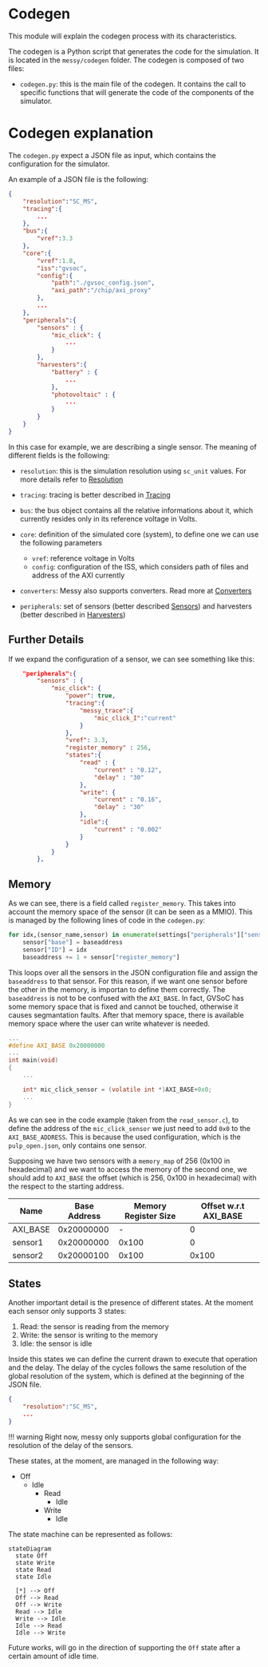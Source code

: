# Codegen

This module will explain the codegen process with its characteristics.

The codegen is a Python script that generates the code for the simulation. It is located in the `messy/codegen` folder. The codegen is composed of two files:

- `codegen.py`: this is the main file of the codegen. It contains the call to specific functions that will generate the code of the components of the simulator.

# Codegen explanation

The `codegen.py` expect a JSON file as input, which contains the configuration for the simulator. 

An example of a JSON file is the following:

```JSON
{
    "resolution":"SC_MS",
    "tracing":{
        ...
    },
    "bus":{
        "vref":3.3
    },
    "core":{
        "vref":1.8,
        "iss":"gvsoc",
        "config":{
            "path":"./gvsoc_config.json",
            "axi_path":"/chip/axi_proxy"
        },
        ...
    },
    "peripherals":{
        "sensors" : {
            "mic_click": {
                ...
            }
        },
        "harvesters":{
            "battery" : {
                ...
            },
            "photovoltaic" : {
                ...
            }
        }
    }
}
```

In this case for example, we are describing a single sensor. The meaning of different fields is the following:

- `resolution`: this is the simulation resolution using `sc_unit` values. For more details refer to [Resolution](resolution.md)
- `tracing`: tracing is better described in [Tracing](tracing.md) 
- `bus`: the bus object contains all the relative informations about it, which currently resides only in its reference voltage in Volts.

- `core`: definition of the simulated core (system), to define one we can use the following parameters
    - `vref`: reference voltage in Volts
    - `config`: configuration of the ISS, which considers path of files and address of the AXI currently 

- `converters`: Messy also supports converters. Read more at [Converters](converters.md)

- `peripherals`: set of sensors (better described [Sensors](sensors.md)) and harvesters (better described in [Harvesters](harvesters.md))

## Further Details

If we expand the configuration of a sensor, we can see something like this:

```json
    "peripherals":{
        "sensors" : {
            "mic_click": {
                "power": true,
                "tracing":{
                    "messy_trace":{
                        "mic_click_I":"current"
                    }
                },
                "vref": 3.3,
                "register_memory" : 256,
                "states":{
                    "read" : {
                        "current" : "0.12",
                        "delay" : "30"
                    },
                    "write": {
                        "current" : "0.16",
                        "delay" : "30"
                    },
                    "idle":{
                        "current" : "0.002"
                    }
                }
            }
        },
```

## Memory

As we can see, there is a field called `register_memory`. This takes into account the memory space of the sensor (it can be seen as a MMIO). This is managed by the following lines of code in the `codegen.py`:

```python
for idx,(sensor_name,sensor) in enumerate(settings["peripherals"]["sensors"].items()):
    sensor["base"] = baseaddress
    sensor["ID"] = idx
    baseaddress += 1 + sensor["register_memory"]
```

This loops over all the sensors in the JSON configuration file and assign the `baseaddress` to that sensor. For this reason, if we want one sensor before the other in the memory, is importan to define them correctly. The `baseaddress` is not to be confused with the `AXI_BASE`. In fact, GVSoC has some memory space that is fixed and cannot be touched, otherwise it causes segmantation faults. After that memory space, there is available memory space where the user can write whatever is needed.

```c
...
#define AXI_BASE 0x20000000
...
int main(void)
{
    ...

    int* mic_click_sensor = (volatile int *)AXI_BASE+0x0;
    ...
}
```

As we can see in the code example (taken from the `read_sensor.c`), to define the address of the `mic_click_sensor` we just need to add `0x0` to the `AXI_BASE_ADDRESS`. This is because the used configuration, which is the `pulp_open.json`, only contains one sensor. 

Supposing we have two sensors with a `memory_map` of 256 (0x100 in hexadecimal) and we want to access the memory of the second one, we should add to `AXI_BASE` the offset (which is 256, 0x100 in hexadecimal) with the respect to the starting address. 

| Name | Base Address | Memory Register Size | Offset w.r.t AXI_BASE |
| ----| ----| ----|----|
| AXI_BASE| 0x20000000 |-| 0|
| sensor1| 0x20000000|0x100| 0|
| sensor2 |0x20000100|0x100| 0x100|

## States

Another important detail is the presence of different states. At the moment each sensor only supports 3 states:

1. Read: the sensor is reading from the memory
2. Write: the sensor is writing to the memory
3. Idle: the sensor is idle

Inside this states we can define the current drawn to execute that operation and the delay. The delay of the cycles follows the same resolution of the global resolution of the system, which is defined at the beginning of the JSON file.

```JSON
{
    "resolution":"SC_MS",
    ...
}
```

!!! warning
    Right now, messy only supports global configuration for the resolution of the delay of the sensors.

These states, at the moment, are managed in the following way:

- Off
    - Idle
        - Read
            - Idle
        - Write
            - Idle

The state machine can be represented as follows:

``` mermaid
stateDiagram
  state Off
  state Write
  state Read
  state Idle

  [*] --> Off
  Off --> Read
  Off --> Write
  Read --> Idle
  Write --> Idle
  Idle --> Read
  Idle --> Write
```

Future works, will go in the direction of supporting the `Off` state after a certain amount of idle time.
